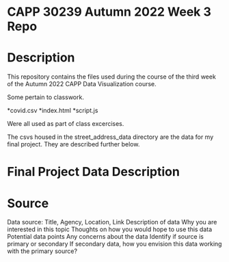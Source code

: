 # CAPP 30239 Autumn 2022 Week 3 Repo

# Description

This repository contains the files used during the course of the third week of the Autumn 2022 CAPP Data Visualization course.

Some pertain to classwork. 

*covid.csv
*index.html
*script.js

Were all used as part of class excercises.

The csvs housed in the street_address_data directory are the data for my final project. They are described further below.

# Final Project Data Description

# Source
Data source: Title, Agency, Location, Link
Description of data
Why you are interested in this topic
Thoughts on how you would hope to use this data
Potential data points
Any concerns about the data
Identify if source is primary or secondary
If secondary data, how you envision this data working with the primary source?